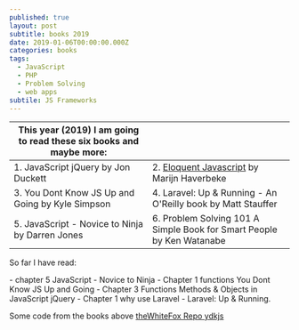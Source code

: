 ```yaml
---
published: true
layout: post
subtitle: books 2019
date: 2019-01-06T00:00:00.000Z
categories: books
tags:
  - JavaScript
  - PHP
  - Problem Solving
  - web apps
subtile: JS Frameworks
---
```


|This year (2019) I am going to read these six books and maybe more:| |
|----------------------------------------------|-------------------------------|
| 1. JavaScript jQuery by Jon Duckett | 2. [Eloquent Javascript](https://eloquentjavascript.net/index.html) by Marijn Haverbeke |
| 3. You Dont Know JS Up and Going by Kyle Simpson | 4. Laravel: Up & Running - An O'Reilly book by Matt Stauffer |
| 5. JavaScript - Novice to Ninja by Darren Jones | 6. Problem Solving 101 A Simple Book for Smart People by Ken Watanabe |

<p class="pt-3">So far I have read:</p>
  - chapter 5 JavaScript - Novice to Ninja
  - Chapter 1 functions You Dont Know JS Up and Going
  - Chapter 3 Functions Methods & Objects in JavaScript jQuery 
  - Chapter 1 why use Laravel - Laravel: Up & Running. 
  
<p>Some code from the books above <a href="https://github.com/theWhiteFox/ydkjs">theWhiteFox Repo ydkjs</a></p>
